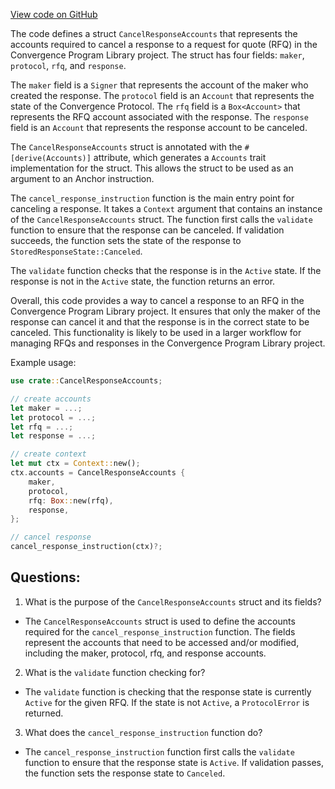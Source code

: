 [View code on GitHub](https://github.com/convergence-rfq/convergence-program-library/rfq/program/src/instructions/rfq/cancel_response.rs)

The code defines a struct `CancelResponseAccounts` that represents the accounts required to cancel a response to a request for quote (RFQ) in the Convergence Program Library project. The struct has four fields: `maker`, `protocol`, `rfq`, and `response`. 

The `maker` field is a `Signer` that represents the account of the maker who created the response. The `protocol` field is an `Account` that represents the state of the Convergence Protocol. The `rfq` field is a `Box<Account>` that represents the RFQ account associated with the response. The `response` field is an `Account` that represents the response account to be canceled.

The `CancelResponseAccounts` struct is annotated with the `#[derive(Accounts)]` attribute, which generates a `Accounts` trait implementation for the struct. This allows the struct to be used as an argument to an Anchor instruction.

The `cancel_response_instruction` function is the main entry point for canceling a response. It takes a `Context` argument that contains an instance of the `CancelResponseAccounts` struct. The function first calls the `validate` function to ensure that the response can be canceled. If validation succeeds, the function sets the state of the response to `StoredResponseState::Canceled`.

The `validate` function checks that the response is in the `Active` state. If the response is not in the `Active` state, the function returns an error.

Overall, this code provides a way to cancel a response to an RFQ in the Convergence Program Library project. It ensures that only the maker of the response can cancel it and that the response is in the correct state to be canceled. This functionality is likely to be used in a larger workflow for managing RFQs and responses in the Convergence Program Library project. 

Example usage:

```rust
use crate::CancelResponseAccounts;

// create accounts
let maker = ...;
let protocol = ...;
let rfq = ...;
let response = ...;

// create context
let mut ctx = Context::new();
ctx.accounts = CancelResponseAccounts {
    maker,
    protocol,
    rfq: Box::new(rfq),
    response,
};

// cancel response
cancel_response_instruction(ctx)?;
```
## Questions: 
 1. What is the purpose of the `CancelResponseAccounts` struct and its fields?
- The `CancelResponseAccounts` struct is used to define the accounts required for the `cancel_response_instruction` function. The fields represent the accounts that need to be accessed and/or modified, including the maker, protocol, rfq, and response accounts.

2. What is the `validate` function checking for?
- The `validate` function is checking that the response state is currently `Active` for the given RFQ. If the state is not `Active`, a `ProtocolError` is returned.

3. What does the `cancel_response_instruction` function do?
- The `cancel_response_instruction` function first calls the `validate` function to ensure that the response state is `Active`. If validation passes, the function sets the response state to `Canceled`.